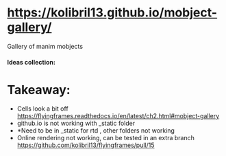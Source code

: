 
# https://kolibril13.github.io/mobject-gallery/

Gallery of manim mobjects 

#### Ideas collection:

# Takeaway:

* Cells look a bit off https://flyingframes.readthedocs.io/en/latest/ch2.html#mobject-gallery
* github.io is not working with _static folder 
* *Need to be in _static for rtd , other folders not working
* Online rendering not working, can be tested in an extra branch https://github.com/kolibril13/flyingframes/pull/15
